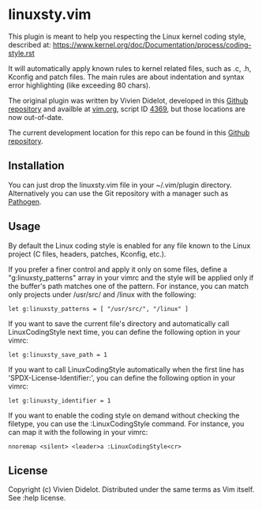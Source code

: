 # linuxsty.vim

This plugin is meant to help you respecting the Linux kernel coding style,
described at: https://www.kernel.org/doc/Documentation/process/coding-style.rst

It will automatically apply known rules to kernel related files, such as .c,
.h, Kconfig and patch files. The main rules are about indentation and syntax
error highlighting (like exceeding 80 chars).

The original plugin was written by Vivien Didelot, developed in this
[Github repository](https://github.com/vivien/vim-linux-coding-style) and availble
at [vim.org](www.vim.org), script ID
[4369](http://www.vim.org/scripts/script.php?script_id=4369), but those
locations are now out-of-date.

The current development location for this repo can be found in this
[Github repository](https://github.com/gregkh/vim-linux-coding-style).

## Installation

You can just drop the linuxsty.vim file in your ~/.vim/plugin directory. 
Alternatively you can use the Git repository with a manager such as 
[Pathogen](https://github.com/tpope/vim-pathogen).

## Usage

By default the Linux coding style is enabled for any file known to the Linux 
project (C files, headers, patches, Kconfig, etc.).

If you prefer a finer control and apply it only on some files, define 
a "g:linuxsty_patterns" array in your vimrc and the style will be applied only 
if the buffer's path matches one of the pattern. For instance, you can match 
only projects under /usr/src/ and /linux with the following:

    let g:linuxsty_patterns = [ "/usr/src/", "/linux" ]

If you want to save the current file's directory and automatically call
LinuxCodingStyle next time, you can define the following option in your
vimrc:

    let g:linuxsty_save_path = 1

If you want to call LinuxCodingStyle automatically when the first line has
'SPDX-License-Identifier:', you can define the following option in your
vimrc:

    let g:linuxsty_identifier = 1

If you want to enable the coding style on demand without checking the filetype, 
you can use the :LinuxCodingStyle command. For instance, you can map it with 
the following in your vimrc:

    nnoremap <silent> <leader>a :LinuxCodingStyle<cr>

## License

Copyright (c) Vivien Didelot. Distributed under the same terms as Vim itself. 
See :help license.
